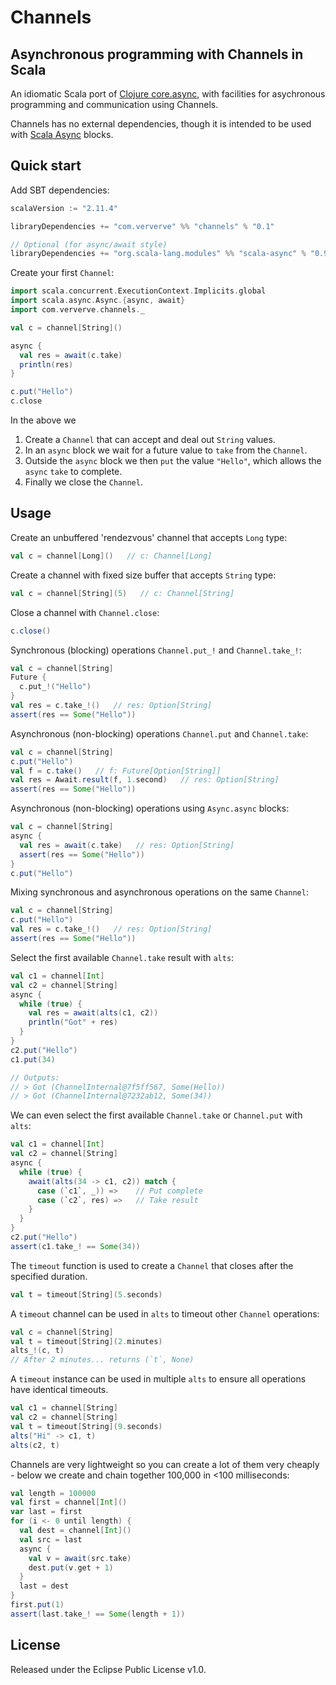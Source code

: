 # Channels

## Asynchronous programming with Channels in Scala

An idiomatic Scala port of [Clojure core.async](https://github.com/clojure/core.async), with facilities for asychronous programming and communication using Channels.

Channels has no external dependencies, though it is intended to be used with [Scala Async](https://github.com/scala/async) blocks.

## Quick start

Add SBT dependencies:

```scala
scalaVersion := "2.11.4"

libraryDependencies += "com.ververve" %% "channels" % "0.1"

// Optional (for async/await style)
libraryDependencies += "org.scala-lang.modules" %% "scala-async" % "0.9.3"
```

Create your first `Channel`:

```scala
import scala.concurrent.ExecutionContext.Implicits.global
import scala.async.Async.{async, await}
import com.ververve.channels._

val c = channel[String]()

async {
  val res = await(c.take)
  println(res)
}

c.put("Hello")
c.close
```

In the above we

1. Create a `Channel` that can accept and deal out `String` values.
2. In an `async` block we wait for a future value to `take` from the `Channel`.
3. Outside the `async` block we then `put` the value `"Hello"`, which allows the `async` `take` to complete.
4. Finally we close the `Channel`.

## Usage

Create an unbuffered 'rendezvous' channel that accepts `Long` type:

```scala
val c = channel[Long]()   // c: Channel[Long]
```

Create a channel with fixed size buffer that accepts `String` type:

```scala
val c = channel[String](5)   // c: Channel[String]
```

Close a channel with `Channel.close`:

```scala
c.close()
```

Synchronous (blocking) operations `Channel.put_!` and `Channel.take_!`:

```scala
val c = channel[String]
Future {
  c.put_!("Hello")
}
val res = c.take_!()   // res: Option[String]
assert(res == Some("Hello"))
```

Asynchronous (non-blocking) operations `Channel.put` and `Channel.take`:

```scala
val c = channel[String]
c.put("Hello")
val f = c.take()   // f: Future[Option[String]]
val res = Await.result(f, 1.second)   // res: Option[String]
assert(res == Some("Hello"))
```

Asynchronous (non-blocking) operations using `Async.async` blocks:

```scala
val c = channel[String]
async {
  val res = await(c.take)   // res: Option[String]
  assert(res == Some("Hello"))
}
c.put("Hello")
```

Mixing synchronous and asynchronous operations on the same `Channel`:

```scala
val c = channel[String]
c.put("Hello")
val res = c.take_!()   // res: Option[String]
assert(res == Some("Hello"))
```

Select the first available `Channel.take` result with `alts`:

```scala
val c1 = channel[Int]
val c2 = channel[String]
async {
  while (true) {
    val res = await(alts(c1, c2))
    println("Got" + res)
  }
}
c2.put("Hello")
c1.put(34)

// Outputs:
// > Got (ChannelInternal@7f5ff567, Some(Hello))
// > Got (ChannelInternal@7232ab12, Some(34))
```

We can even select the first available `Channel.take` or `Channel.put` with `alts`:

```scala
val c1 = channel[Int]
val c2 = channel[String]
async {
  while (true) {
    await(alts(34 -> c1, c2)) match {
      case (`c1`, _)) =>    // Put complete
      case (`c2`, res) =>   // Take result
    }
  }
}
c2.put("Hello")
assert(c1.take_! == Some(34))
```

The `timeout` function is used to create a `Channel` that closes after the specified duration.

```scala
val t = timeout[String](5.seconds)
```

A `timeout` channel can be used in `alts` to timeout other `Channel` operations:

```scala
val c = channel[String]
val t = timeout[String](2.minutes)
alts_!(c, t)
// After 2 minutes... returns (`t`, None)
```

A `timeout` instance can be used in multiple `alts` to ensure all operations have identical timeouts.

```scala
val c1 = channel[String]
val c2 = channel[String]
val t = timeout[String](9.seconds)
alts("Hi" -> c1, t)
alts(c2, t)
```

Channels are very lightweight so you can create a lot of them very cheaply - below we create and chain together 100,000 in <100 milliseconds:

```scala
val length = 100000
val first = channel[Int]()
var last = first
for (i <- 0 until length) {
  val dest = channel[Int]()
  val src = last
  async {
    val v = await(src.take)
    dest.put(v.get + 1)
  }
  last = dest
}
first.put(1)
assert(last.take_! == Some(length + 1))
```

## License

Released under the Eclipse Public License v1.0.
